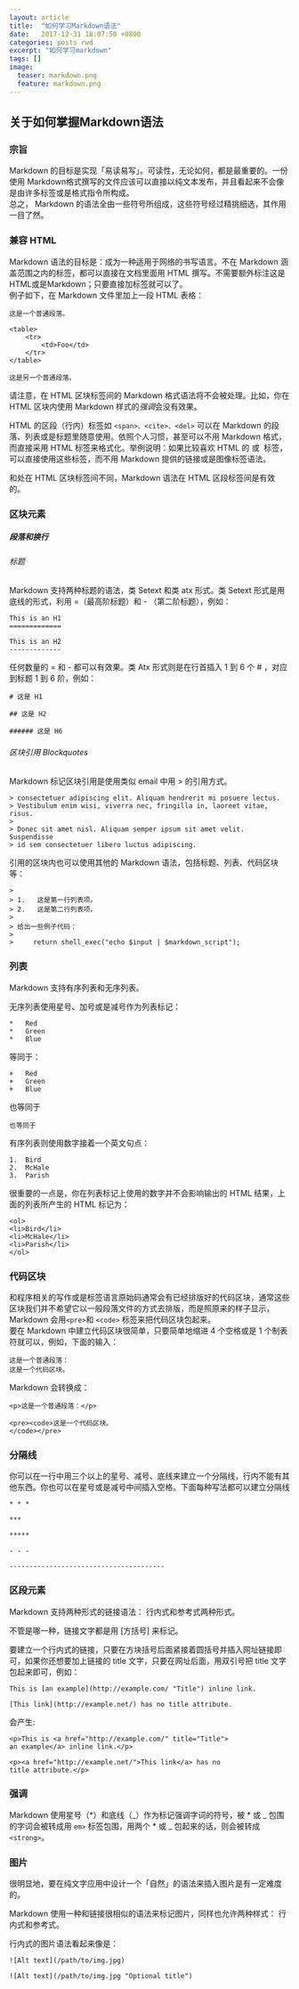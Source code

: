 ```yaml
---
layout: article
title:  "如何学习Markdown语法"
date:   2017-12-31 18:07:50 +0800
categories: posts rwd
excerpt: "如何学习markdown"
tags: []
image:
  teaser: markdown.png
  feature: markdown.png
---
```


## 关于如何掌握Markdown语法
### 宗旨  
Markdown 的目标是实现「易读易写」。可读性，无论如何，都是最重要的。一份使用 Markdown格式撰写的文件应该可以直接以纯文本发布，并且看起来不会像是由许多标签或是格式指令所构成。  
总之， Markdown 的语法全由一些符号所组成，这些符号经过精挑细选，其作用一目了然。  
### 兼容 HTML  
Markdown 语法的目标是：成为一种适用于网络的书写语言。不在 Markdown 涵盖范围之内的标签，都可以直接在文档里面用 HTML 撰写。不需要额外标注这是HTML或是Markdown；只要直接加标签就可以了。  
例子如下，在 Markdown 文件里加上一段 HTML 表格：  
```
这是一个普通段落。

<table>
    <tr>
        <td>Foo</td>
    </tr>
</table>

这是另一个普通段落。  
```  
请注意，在 HTML 区块标签间的 Markdown 格式语法将不会被处理。比如，你在 HTML 区块内使用 Markdown 样式的*强调*会没有效果。

HTML 的区段（行内）标签如  ``` <span>、<cite>、<del> ```  可以在 Markdown 的段落、列表或是标题里随意使用。依照个人习惯，甚至可以不用 Markdown 格式，而直接采用 HTML 标签来格式化。举例说明：如果比较喜欢 HTML 的 <a> 或 <img> 标签，可以直接使用这些标签，而不用 Markdown 提供的链接或是图像标签语法。

和处在 HTML 区块标签间不同，Markdown 语法在 HTML 区段标签间是有效的。  
### 区块元素  
##### 段落和换行  
###### 标题  
Markdown 支持两种标题的语法，类 Setext 和类 atx 形式。类 Setext 形式是用底线的形式，利用 =（最高阶标题）和 - （第二阶标题），例如：  
```
This is an H1
=============

This is an H2
-------------
```  
任何数量的 = 和 - 都可以有效果。类 Atx 形式则是在行首插入 1 到 6 个 # ，对应到标题 1 到 6 阶，例如：  
```
# 这是 H1

## 这是 H2

###### 这是 H6
```
###### 区块引用 Blockquotes  
Markdown 标记区块引用是使用类似 email 中用 > 的引用方式。  
```> This is a blockquote with two paragraphs. Lorem ipsum dolor sit amet,
> consectetuer adipiscing elit. Aliquam hendrerit mi posuere lectus.
> Vestibulum enim wisi, viverra nec, fringilla in, laoreet vitae, risus.
> 
> Donec sit amet nisl. Aliquam semper ipsum sit amet velit. Suspendisse
> id sem consectetuer libero luctus adipiscing.   
```  
引用的区块内也可以使用其他的 Markdown 语法，包括标题、列表、代码区块等：  
```> ## 这是一个标题。
> 
> 1.   这是第一行列表项。
> 2.   这是第二行列表项。
> 
> 给出一些例子代码：
> 
>     return shell_exec("echo $input | $markdown_script");  
```  
### 列表  
Markdown 支持有序列表和无序列表。

无序列表使用星号、加号或是减号作为列表标记： 
```  
*   Red
*   Green
*   Blue  
```  
等同于：  
```  
+   Red
+   Green
+   Blue    
 ```  
也等同于  
```  
也等同于  
```  
有序列表则使用数字接着一个英文句点：  
```  
1.  Bird
2.  McHale
3.  Parish  
```  
很重要的一点是，你在列表标记上使用的数字并不会影响输出的 HTML 结果，上面的列表所产生的 HTML 标记为：  
```  
<ol>
<li>Bird</li>
<li>McHale</li>
<li>Parish</li>
</ol>  
```  
### 代码区块  
和程序相关的写作或是标签语言原始码通常会有已经排版好的代码区块，通常这些区块我们并不希望它以一般段落文件的方式去排版，而是照原来的样子显示，Markdown 会用``` <pre> ```和 ```<code>``` 标签来把代码区块包起来。   
要在 Markdown 中建立代码区块很简单，只要简单地缩进 4 个空格或是 1 个制表符就可以，例如，下面的输入：  
```
这是一个普通段落：
这是一个代码区块。  
```  
Markdown 会转换成：  
```
<p>这是一个普通段落：</p>

<pre><code>这是一个代码区块。
</code></pre>
```  
### 分隔线  
你可以在一行中用三个以上的星号、减号、底线来建立一个分隔线，行内不能有其他东西。你也可以在星号或是减号中间插入空格。下面每种写法都可以建立分隔线  
```  
* * *

***

*****

- - -

---------------------------------------  
```  
### 区段元素  
Markdown 支持两种形式的链接语法： 行内式和参考式两种形式。

不管是哪一种，链接文字都是用 [方括号] 来标记。

要建立一个行内式的链接，只要在方块括号后面紧接着圆括号并插入网址链接即可，如果你还想要加上链接的 title 文字，只要在网址后面，用双引号把 title 文字包起来即可，例如：  
```
This is [an example](http://example.com/ "Title") inline link.  

[This link](http://example.net/) has no title attribute.  
```
会产生:  
```  
<p>This is <a href="http://example.com/" title="Title">
an example</a> inline link.</p>

<p><a href="http://example.net/">This link</a> has no
title attribute.</p>  
```  
### 强调  
Markdown 使用星号（*）和底线（_）作为标记强调字词的符号，被 * 或 _ 包围的字词会被转成用 ```em>``` 标签包围，用两个 * 或 _ 包起来的话，则会被转成```<strong>```。  
### 图片

很明显地，要在纯文字应用中设计一个「自然」的语法来插入图片是有一定难度的。

Markdown 使用一种和链接很相似的语法来标记图片，同样也允许两种样式： 行内式和参考式。

行内式的图片语法看起来像是：   
```  
![Alt text](/path/to/img.jpg)

![Alt text](/path/to/img.jpg "Optional title")  
```



